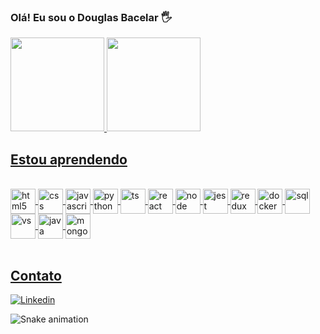 ### Olá! Eu sou o Douglas Bacelar 🖐️

<div>
<a href="https://github.com/douglasbacelar">
<img height="150em" src="https://github-readme-stats.vercel.app/api?username=douglasbacelar&show_icons=true&theme=tokyonight&include_all_commits=true&count_private=true"/>
<img height="150em" src="https://github-readme-stats.vercel.app/api/top-langs/?username=douglasbacelar&layout=compact&langs_count=7&theme=tokyonight"/>

</div>

## Estou aprendendo

<div style="display: inline_block"><br/>
  <img align="center" alt="html5" src="https://cdn.jsdelivr.net/gh/devicons/devicon/icons/html5/html5-original.svg" height="40" width="40" />
  <img align="center" alt="css" src="https://cdn.jsdelivr.net/gh/devicons/devicon/icons/css3/css3-original.svg"height="40" width="40"/>
  <img align="center" alt="javascript" src="https://cdn.jsdelivr.net/gh/devicons/devicon/icons/javascript/javascript-original.svg"height="40" width="40"/>
    <img align="center" alt="python" src="https://cdn.jsdelivr.net/gh/devicons/devicon/icons/python/python-original.svg"height="40" width="40"/>
  <img align="center" alt="ts" src="https://cdn.jsdelivr.net/gh/devicons/devicon/icons/typescript/typescript-original.svg"height="40" width="40"/>
  <img align="center" alt="react" src="https://cdn.jsdelivr.net/gh/devicons/devicon/icons/react/react-original.svg" height="40" width="40"/>
  <img align="center" alt="node" src="https://cdn.jsdelivr.net/gh/devicons/devicon/icons/nodejs/nodejs-original.svg"height="40" width="40"/>
  <img align="center" alt="jest" src="https://cdn.jsdelivr.net/gh/devicons/devicon/icons/jest/jest-plain.svg"height="40" width="40"/>
  <img align="center" alt="redux" src="https://cdn.jsdelivr.net/gh/devicons/devicon/icons/redux/redux-original.svg"height="40" width="40"/>
  <img align="center" alt="docker" src="https://cdn.jsdelivr.net/gh/devicons/devicon/icons/docker/docker-original.svg"height="40" width="40"/>
  <img align="center" alt="sql" src="https://cdn.jsdelivr.net/gh/devicons/devicon/icons/mysql/mysql-original.svg"height="40" width="40"/>
  <img align="center" alt="vs" src="https://cdn.jsdelivr.net/gh/devicons/devicon/icons/vscode/vscode-original.svg"height="40" width="40"/>
    <img align="center" alt="java" src="hhttps://cdn.jsdelivr.net/gh/devicons/devicon/icons/java/java-original.svg"height="40" width="40"/>
   <img align="center" alt="mongo" src="https://cdn.jsdelivr.net/gh/devicons/devicon/icons/mongodb/mongodb-original-wordmark.svg"height="40" width="40"/>
</div><br/>

## Contato

[![Linkedin](https://img.shields.io/badge/LinkedIn-0077B5?style=for-the-badge&logo=linkedin&logoColor=white)](https://www.linkedin.com/in/douglas-bacelar-82b722149)

![Snake animation](https://github.com/douglasbacelar/douglasbacelar/blob/output/github-contribution-grid-snake.svg)
